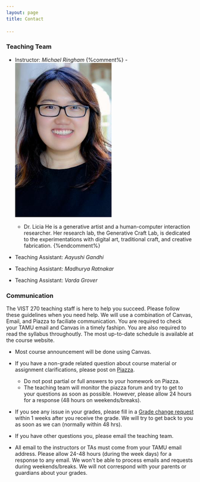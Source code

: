 ```yaml
---
layout: page
title: Contact

---
```


### Teaching Team 
-  Instructor: *Michael Ringham* 
{%comment%}	- ![](assets/he_shiqing_100416_051%20-%20Shiqing%20(Licia)%20He_cropped.jpg)
	- Dr. Licia He is a generative artist and a human-computer interaction researcher. Her research lab, the Generative Craft Lab, is dedicated to the experimentations with digital art, traditional craft, and creative fabrication.
{%endcomment%}

	
-  Teaching Assistant: *Aayushi Gandhi* 



-  Teaching Assistant:  *Madhurya Ratnakar* 



-   Teaching Assistant: *Varda Grover* 


### Communication

The VIST 270 teaching staff is here to help you succeed. Please follow these guidelines when you need help.  We will use a combination of Canvas, Email, and Piazza to faciliate communication. You are required to check your TAMU email and Canvas in a timely fashipn. You are also required to read the syllabus throughoutly. The most up-to-date schedule is available at the course website. 

- Most course announcement will be done using Canvas. 

- If you have a non-grade related question about course material or assignment clarifications, please post on [Piazza](https://piazza.com/class/lcuvsl24x5z7ar).  
	- Do not post partial or full answers to your homework on Piazza. 
	- The teaching team will monitor the piazza forum and try to get to your questions as soon as possible. However, please allow 24 hours for a response  (48 hours on weekends/breaks).

-  If you see any issue in your grades, please fill in a  [Grade change request](https://docs.google.com/forms/d/e/1FAIpQLSehOoE_0yTRLDM5JxFbv1fPajfRlCwNax1ExpBcpNJkLwle-Q/viewform?usp=sharing) within 1 weeks after you receive the grade. We will try to get back to you as soon as we can (normally within 48 hrs).  
- If you have other questions you, please email the teaching team. 
-  All email to the instructors or TAs must come from your TAMU email address. Please allow 24-48 hours (during the week days) for a response to any email. We won't be able to process emails and requests during weekends/breaks. We will not correspond with your parents or guardians about your grades.

